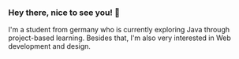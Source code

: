### Hey there, nice to see you! 👋

I'm a student from germany who is currently exploring Java through project-based learning.
Besides that, I'm also very interested in Web development and design.

